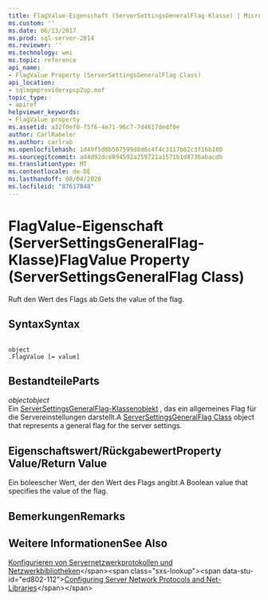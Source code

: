 ```yaml
---
title: FlagValue-Eigenschaft (ServerSettingsGeneralFlag-Klasse) | Microsoft-Dokumentation
ms.custom: ''
ms.date: 06/13/2017
ms.prod: sql-server-2014
ms.reviewer: ''
ms.technology: wmi
ms.topic: reference
api_name:
- FlagValue Property (ServerSettingsGeneralFlag Class)
api_location:
- sqlmgmproviderxpsp2up.mof
topic_type:
- apiref
helpviewer_keywords:
- FlagValue property
ms.assetid: a32f0ef0-f5f6-4e71-96c7-7d4617dedf0e
author: CarlRabeler
ms.author: carlrab
ms.openlocfilehash: 1d49f5d8b507599d8d6c4f4c3117b62c3f16b180
ms.sourcegitcommit: ad4d92dce894592a259721a1571b1d8736abacdb
ms.translationtype: MT
ms.contentlocale: de-DE
ms.lasthandoff: 08/04/2020
ms.locfileid: "87617848"
---
```

# <a name="flagvalue-property-serversettingsgeneralflag-class"></a><span data-ttu-id="ed802-102">FlagValue-Eigenschaft (ServerSettingsGeneralFlag-Klasse)</span><span class="sxs-lookup"><span data-stu-id="ed802-102">FlagValue Property (ServerSettingsGeneralFlag Class)</span></span>
  <span data-ttu-id="ed802-103">Ruft den Wert des Flags ab.</span><span class="sxs-lookup"><span data-stu-id="ed802-103">Gets the value of the flag.</span></span>  
  
## <a name="syntax"></a><span data-ttu-id="ed802-104">Syntax</span><span class="sxs-lookup"><span data-stu-id="ed802-104">Syntax</span></span>  
  
```  
  
object  
.FlagValue [= value]  
```  
  
## <a name="parts"></a><span data-ttu-id="ed802-105">Bestandteile</span><span class="sxs-lookup"><span data-stu-id="ed802-105">Parts</span></span>  
 <span data-ttu-id="ed802-106">*object*</span><span class="sxs-lookup"><span data-stu-id="ed802-106">*object*</span></span>  
 <span data-ttu-id="ed802-107">Ein [ServerSettingsGeneralFlag-Klassenobjekt](serversettingsgeneralflag-class.md) , das ein allgemeines Flag für die Servereinstellungen darstellt.</span><span class="sxs-lookup"><span data-stu-id="ed802-107">A [ServerSettingsGeneralFlag Class](serversettingsgeneralflag-class.md) object that represents a general flag for the server settings.</span></span>  
  
## <a name="property-valuereturn-value"></a><span data-ttu-id="ed802-108">Eigenschaftswert/Rückgabewert</span><span class="sxs-lookup"><span data-stu-id="ed802-108">Property Value/Return Value</span></span>  
 <span data-ttu-id="ed802-109">Ein boleescher Wert, der den Wert des Flags angibt.</span><span class="sxs-lookup"><span data-stu-id="ed802-109">A Boolean value that specifies the value of the flag.</span></span>  
  
## <a name="remarks"></a><span data-ttu-id="ed802-110">Bemerkungen</span><span class="sxs-lookup"><span data-stu-id="ed802-110">Remarks</span></span>  
  
## <a name="see-also"></a><span data-ttu-id="ed802-111">Weitere Informationen</span><span class="sxs-lookup"><span data-stu-id="ed802-111">See Also</span></span>  
 <span data-ttu-id="ed802-112">[Konfigurieren von Servernetzwerkprotokollen und Netzwerkbibliotheken](https://msdn.microsoft.com/library/ms177485\(v=sql.100\).aspx)</span><span class="sxs-lookup"><span data-stu-id="ed802-112">[Configuring Server Network Protocols and Net-Libraries](https://msdn.microsoft.com/library/ms177485\(v=sql.100\).aspx)</span></span>  
  
  

